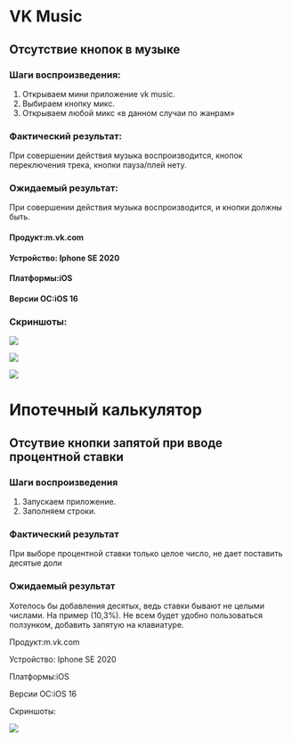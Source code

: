# VK Music

## Отсутствие кнопок в музыке

### Шаги воспроизведения:

1) Открываем мини приложение vk music. 
2) Выбираем кнопку микс. 
3) Открываем любой микс «в данном случаи по жанрам»

### Фактический результат:

При совершении действия музыка воспроизводится, кнопок переключения трека, кнопки пауза/плей нету.

### Ожидаемый результат:

При совершении действия музыка воспроизводится, и кнопки должны быть.

#### Продукт:m.vk.com

#### Устройство: Iphone SE 2020

#### Платформы:iOS

#### Версии ОС:iOS 16

### Скриншоты:

![](https://github.com/igor260689/Screenshots/blob/main/photo_2022-11-04_18-10-24.jpg)

![](https://github.com/igor260689/Screenshots/blob/main/photo_2022-11-04_18-10-25%20(2).jpg)

![](https://github.com/igor260689/Screenshots/blob/main/photo_2022-11-04_18-10-25.jpg)


# Ипотечный калькулятор

## Отсутвие кнопки запятой при вводе процентной ставки

### Шаги воспроизведения

1) Запускаем приложение. 
2) Заполняем строки.

### Фактический результат

При выборе процентной ставки только целое число, не дает поставить десятые доли

### Ожидаемый результат

Хотелось бы добавления десятых, ведь ставки бывают не целыми числами. На пример (10,3%). Не всем будет удобно пользоваться ползунком, добавить запятую на клавиатуре.

Продукт:m.vk.com

Устройство: Iphone SE 2020

Платформы:iOS

Версии ОС:iOS 16

Скриншоты:

![](https://github.com/igor260689/Screenshots/blob/main/photo_2022-11-04_18-12-55.jpg)


